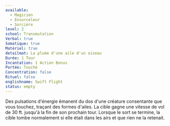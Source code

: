 ```yaml
---
available:
  - Magicien
  - Ensorceleur
  - Sorcière
level: 2
school: Transmutation
Verbal: true
Somatique: true
Matériel: true
detailmat: La plume d'une aile d'un oiseau
Durée: 1 Tour
Incantation: 1 Action Bonus
Portée: Touché
Concentration: false
Rituel: false
englishname: Swift Flight
status: empty
---
```

Des pulsations d'énergie émanent du dos d'une créature consentante que vous touchez, traçant des formes d'ailes. La cible gagne une vitesse de vol de 30 ft. jusqu'à la fin de son prochain tour. Lorsque le sort se termine, la cible tombe normalement si elle était dans les airs et que rien ne la retenait.
